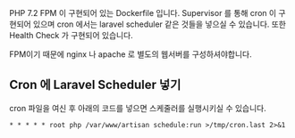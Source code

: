 PHP 7.2 FPM 이 구현되어 있는 Dockerfile 입니다. Supervisor 를 통해 cron 이 구현되어 있으며 cron 에서는 laravel scheduler 같은 것들을 넣으실 수 있습니다. 또한 Health Check 가 구현되어 있습니다.

FPM이기 때문에 nginx 나 apache 로 별도의 웹서버를 구성하셔야합니다.

## Cron 에 Laravel Scheduler 넣기
cron 파일을 여신 후 아래의 코드를 넣으면 스케줄러를 실행시키실 수 있습니다.
```
* * * * * root php /var/www/artisan schedule:run >/tmp/cron.last 2>&1
```